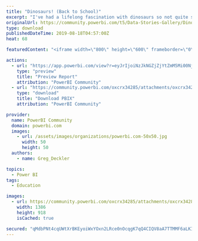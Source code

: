 ```yaml
---
title: "Dinosaurs! (Back to School)"
excerpt: "I've had a lifelong fascination with dinosaurs so not quite sure why it took me so long to combine my passion for Power BI and my passion for all"
originalUrl: https://community.powerbi.com/t5/Data-Stories-Gallery/Dinosaurs-Back-to-School/m-p/769205
type: download
publishedDateTime: 2019-08-18T04:57:00Z
heat: 68

featuredContent: "<iframe width=\"800\" height=\"600\" frameborder=\"0\" src=\"https://app.powerbi.com/view?r=eyJrIjoiNzJkNGZjZjYtZmM5Mi00NjllLWJiMTktYjU0NzJiYTQ2OThhIiwidCI6IjRhMDQyNzQzLTM3M2EtNDNkMi04MjdiLTAwM2Y0YzdiYTFlNSIsImMiOjN9\"></iframe>"

actions:
  - url: "https://app.powerbi.com/view?r=eyJrIjoiNzJkNGZjZjYtZmM5Mi00NjllLWJiMTktYjU0NzJiYTQ2OThhIiwidCI6IjRhMDQyNzQzLTM3M2EtNDNkMi04MjdiLTAwM2Y0YzdiYTFlNSIsImMiOjN9"
    type: "preview"
    title: "Preview Report"
    attribution: "PowerBI Community"
  - url: "https://community.powerbi.com/oxcrx34285/attachments/oxcrx34285/DataStoriesGallery/2864/5/dinosaurs.pbix"
    type: "download"
    title: "Download PBIX"
    attribution: "PowerBI Community"

provider:
  name: PowerBI Community
  domain: powerbi.com
  images:
    - url: /assets/images/organizations/powerbi.com-50x50.jpg
      width: 50
      height: 50
  authors:
    - name: Greg_Deckler

topics:
  - Power BI
tags:
  - Education

images:
  - url: https://community.powerbi.com/oxcrx34285/attachments/oxcrx34285/DataStoriesGallery/2864/1/Tyrannosaurus_Rex_Holotype.jpg
    width: 1386
    height: 918
    isCached: true

secured: "qMdbPNt4cqUWtXrBKEyoiWxYOxn2LRce0nOcqgK7qQ4CIQV8aA7TTMMF6aLKIXqu46ihPcLdlbwK0ODFUsMAK6rfhneYXfGe7xcKi6APXQIn2pP7TfXD1QcFsKs9aBZGxbX9q/UXEKH6z/hpEbB17p1M85mhTwgGPtqWMJq6BEUJPr7i6Oo6sqJD0/LDf/Ejc7bu+gj4d93/QcIixwl64+ObcibwzI7kaSm4gUZmhaAayi+nJErQiOeRvxlGqR4+KJz1Fi/3IcTtm8zvy1aJW9e2cAy3ULTJiD5Lxu18k4hU+w6s4dV6NdJHKmLzWRcNNvOYPVwXfuzm+zpWVzGK2jlYd8rc7mtr0MYQcdjd+qUn1ik+VGIW/cGwJoVKXMMf;h0dTDM6XCeqndwpwBxmOdQ=="
---
```



